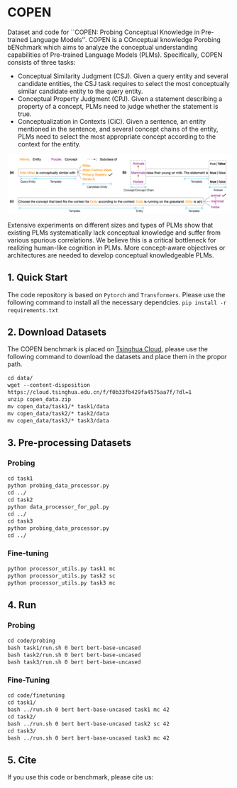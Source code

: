 # COPEN
Dataset and code for ``COPEN: Probing Conceptual Knowledge in Pre-trained Language Models''.
COPEN is a COnceptual knowledge Porobing bENchmark which aims to analyze the conceptual understanding capabilities of Pre-trained Language Models (PLMs).
Specifically, COPEN consists of three tasks: 
- Conceptual Similarity Judgment (CSJ). Given a query entity and several candidate entities, the CSJ task requires to 
select the most conceptually similar candidate entity to the query entity. 
- Conceptual Property Judgment (CPJ). Given a statement describing a property of 
a concept, PLMs need to judge whether the statement is true. 
- Conceptualization in Contexts (CiC). Given a sentence, an entity mentioned in the sentence, and several concept chains of the entity, PLMs need to select the most appropriate concept according to the context for the entity.

![Examples](./imgs/copen-archi.png)

Extensive experiments on different sizes and types of PLMs show that existing PLMs systematically lack conceptual knowledge and suffer from various spurious correlations. We believe this is a critical bottleneck for realizing human-like cognition in PLMs. More concept-aware objectives or architectures are needed to develop conceptual knowledgeable PLMs. 

## 1. Quick Start
The code repository is based on `Pytorch` and `Transformers`. Please use the following command to install all 
the necessary dependcies.
`pip install -r requirements.txt`

## 2. Download Datasets
The COPEN benchmark is placed on [Tsinghua Cloud](https://cloud.tsinghua.edu.cn/f/f0b33fb429fa4575aa7f/?dl=1), please use the following command to download the datasets and place them
in the propor path.
```shell
cd data/
wget --content-disposition https://cloud.tsinghua.edu.cn/f/f0b33fb429fa4575aa7f/?dl=1
unzip copen_data.zip 
mv copen_data/task1/* task1/data
mv copen_data/task2/* task2/data
mv copen_data/task3/* task3/data 
```

## 3. Pre-processing Datasets
### Probing
```shell
cd task1
python probing_data_processor.py
cd ../
cd task2
python data_processor_for_ppl.py
cd ../
cd task3
python probing_data_processor.py
cd ../
```

### Fine-tuning
```shell
python processor_utils.py task1 mc 
python processor_utils.py task2 sc
python processor_utils.py task3 mc 
```

## 4. Run 
### Probing
```shell
cd code/probing
bash task1/run.sh 0 bert bert-base-uncased
bash task2/run.sh 0 bert bert-base-uncased
bash task3/run.sh 0 bert bert-base-uncased
```

### Fine-Tuning
```shell
cd code/finetuning
cd task1/ 
bash ../run.sh 0 bert bert-base-uncased task1 mc 42
cd task2/ 
bash ../run.sh 0 bert bert-base-uncased task2 sc 42
cd task3/ 
bash ../run.sh 0 bert bert-base-uncased task3 mc 42
```
## 5. Cite
If you use this code or benchmark, please cite us:
```
```
